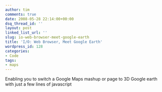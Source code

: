 ```yaml
---
author: tim
comments: true
date: 2008-05-28 22:14:00+00:00
dsq_thread_id: ''
layout: post
linked_list_url: ''
slug: io-web-browser-meet-google-earth
title: 'I/O: Web Browser, Meet Google Earth'
wordpress_id: 128
categories:
- Code
tags:
- maps
---
```


Enabling you to switch a Google Maps mashup or page to 3D Google earth with
just a few lines of javascript

